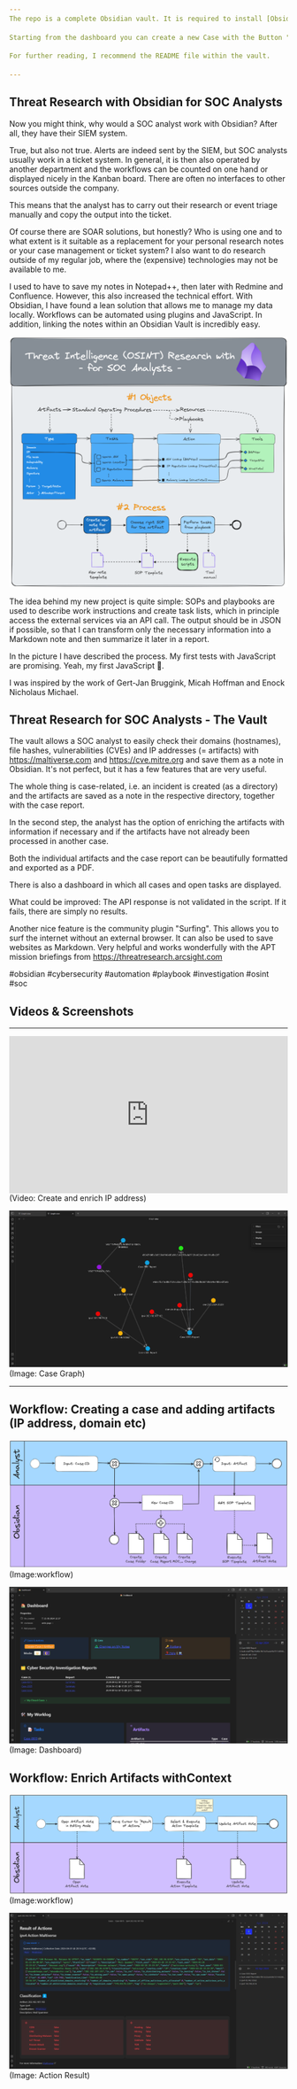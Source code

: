 ```yaml
---
The repo is a complete Obsidian vault. It is required to install [Obsidian](https://obsidian.md)

Starting from the dashboard you can create a new Case with the Button "Create Case / Artifact".

For further reading, I recommend the README file within the vault.

---
```


## Threat Research with Obsidian for SOC Analysts


Now you might think, why would a SOC analyst work with Obsidian? After all, they have their SIEM system.

True, but also not true. Alerts are indeed sent by the SIEM, but SOC analysts usually work in a ticket system. In general, it is then also operated by another department and the workflows can be counted on one hand or displayed nicely in the Kanban board. There are often no interfaces to other sources outside the company.

This means that the analyst has to carry out their research or event triage manually and copy the output into the ticket.

Of course there are SOAR solutions, but honestly? Who is using one and to what extent is it suitable as a replacement for your personal research notes or your case management or ticket system?
I also want to do research outside of my regular job, where the (expensive) technologies may not be available to me.

I used to have to save my notes in Notepad++, then later with Redmine and Confluence. However, this also increased the technical effort. With Obsidian, I have found a lean solution that allows me to manage my data locally. Workflows can be automated using plugins and JavaScript. In addition, linking the notes within an Obsidian Vault is incredibly easy.

![](https://github.com/malleVF/Threat-Research-with-Obsidian-for-SOC-Analysts/blob/main/0%20Templates/Attachments/CTI%20Research%20and%20Reporting.png)

The idea behind my new project is quite simple:
SOPs and playbooks are used to describe work instructions and create task lists, which in principle access the external services via an API call. The output should be in JSON if possible, so that I can transform only the necessary information into a Markdown note and then summarize it later in a report.

In the picture I have described the process. My first tests with JavaScript are promising.
 Yeah, my first JavaScript 🤩.

I was inspired by the work of Gert-Jan Bruggink, Micah Hoffman and Enock Nicholaus Michael.


## Threat Research for SOC Analysts - The Vault

The vault allows a SOC analyst to easily check their domains (hostnames), file hashes, vulnerabilities (CVEs) and IP addresses (= artifacts) with https://maltiverse.com and https://cve.mitre.org and save them as a note in Obsidian. It's not perfect, but it has a few features that are very useful.

The whole thing is case-related, i.e. an incident is created (as a directory) and the artifacts are saved as a note in the respective directory, together with the case report.

In the second step, the analyst has the option of enriching the artifacts with information if necessary and if the artifacts have not already been processed in another case.

Both the individual artifacts and the case report can be beautifully formatted and exported as a PDF.

There is also a dashboard in which all cases and open tasks are displayed.

What could be improved: The API response is not validated in the script. If it fails, there are simply no results.

Another nice feature is the community plugin "Surfing". This allows you to surf the internet without an external browser. It can also be used to save websites as Markdown. Very helpful and works wonderfully with the APT mission briefings from https://threatresearch.arcsight.com

#obsidian #cybersecurity #automation #playbook #investigation #osint #soc

## Videos & Screenshots

---

<div style="padding:56.25% 0 0 0;position:relative;"><iframe src="https://player.vimeo.com/video/930608773?badge=0&amp;autopause=0&amp;player_id=0&amp;app_id=58479" frameborder="0" allow="autoplay; fullscreen; picture-in-picture; clipboard-write" style="position:absolute;top:0;left:0;width:100%;height:100%;" title="Threat Research for SOC Analysts - The Vault Part1"></iframe></div><script src="https://player.vimeo.com/api/player.js"></script>
(Video: Create and enrich IP address)




![](https://github.com/malleVF/Threat-Research-with-Obsidian-for-SOC-Analysts/blob/main/0%20Templates/Attachments/Case_Graph.png)
(Image: Case Graph)

---

## Workflow: Creating a case and adding artifacts (IP address, domain etc)

![](https://github.com/malleVF/Threat-Research-with-Obsidian-for-SOC-Analysts/blob/main/0%20Templates/Attachments/CTI%20-%20Workflow%20Create%20Case%20%26%20Artifact.png)
(Image:workflow)

![](https://github.com/malleVF/Threat-Research-with-Obsidian-for-SOC-Analysts/blob/main/0%20Templates/Attachments/Dashboard.png)
(Image: Dashboard)

## Workflow: Enrich Artifacts withContext

![](https://github.com/malleVF/Threat-Research-with-Obsidian-for-SOC-Analysts/blob/main/0%20Templates/Attachments/CTI%20-%20Workflow%20Execute%20Action%20Template.png)
(Image:workflow)


![](https://github.com/malleVF/Threat-Research-with-Obsidian-for-SOC-Analysts/blob/main/0%20Templates/Attachments/Action_Result.png)
(Image: Action Result)

